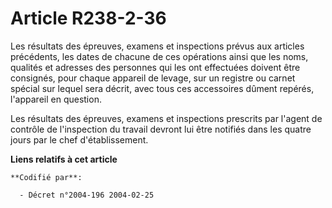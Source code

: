 # Article R238-2-36

Les résultats des épreuves, examens et inspections prévus aux articles précédents, les dates de chacune de ces opérations
ainsi que les noms, qualités et adresses des personnes qui les ont effectuées doivent être consignés, pour chaque appareil de
levage, sur un registre ou carnet spécial sur lequel sera décrit, avec tous ces accessoires dûment repérés, l'appareil en
question.

Les résultats des épreuves, examens et inspections prescrits par l'agent de contrôle de l'inspection du travail devront lui
être notifiés dans les quatre jours par le chef d'établissement.

**Liens relatifs à cet article**

	**Codifié par**:

	  - Décret n°2004-196 2004-02-25
